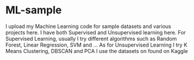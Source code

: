 # ML-sample
I upload my Machine Learning code for sample datasets and various projects here.
I have both Supervised and Unsupervised learning here.
For Supervised Learning, usually I try different algorithms such as Random Forest, Linear Regression, SVM and ...
As for Unsupervised Learning I try K Means Clustering, DBSCAN and PCA
I use the datasets on found on Kaggle
